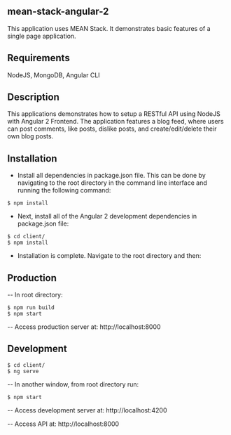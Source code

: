 ## mean-stack-angular-2
This application uses MEAN Stack. It demonstrates basic features of a single page application.

## Requirements 
NodeJS, MongoDB, Angular CLI

## Description
This applications demonstrates how to setup a RESTful API using NodeJS with Angular 2 Frontend. The application features a blog feed, where users can post comments, like posts, dislike posts, and create/edit/delete their own blog posts.

## Installation

- Install all dependencies in package.json file. This can be done by navigating to the root directory in the command line interface and running the following command:
```
$ npm install
```

- Next, install all of the Angular 2 development dependencies in package.json file:
```
$ cd client/
$ npm install
```

- Installation is complete. Navigate to the root directory and then:  

## Production
-- In root directory:
```
$ npm run build
$ npm start
```
-- Access production server at: http://localhost:8000

## Development
```
$ cd client/
$ ng serve
```
-- In another window, from root directory run:
```
$ npm start
```
-- Access development server at: http://localhost:4200

-- Access API at: http://localhost:8000
